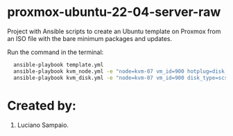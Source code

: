 # proxmox-ubuntu-22-04-server-raw
Project with Ansible scripts to create an Ubuntu template on Proxmox from an ISO file with the bare minimum packages and updates.

Run the command in the terminal:
```bash
  ansible-playbook template.yml
  ansible-playbook kvm_node.yml -e "node=kvm-07 vm_id=900 hotplug=disk,network,cpu storage_pool=Ceph_Silver"
  ansible-playbook kvm_disk.yml -e "node=kvm-07 vm_id=900 disk_type=scsi0 file=Ceph_Silver:base-900-disk-0"
```

# Created by: 

1. Luciano Sampaio.
